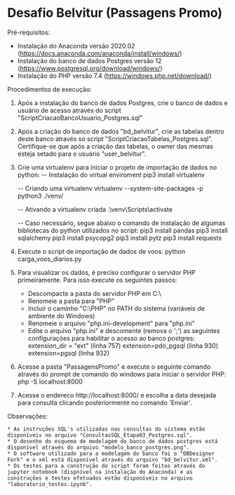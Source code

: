 # Desafio Belvitur (Passagens Promo)

Pré-requisitos:

* Instalação do Anaconda versão 2020.02 (https://docs.anaconda.com/anaconda/install/windows/)
* Instalação do banco de dados Postgres versão 12 (https://www.postgresql.org/download/windows/)
* Instalação do PHP versão 7.4 (https://windows.php.net/download/)

Procedimentos de execução:

1) Após a instalação do banco de dados Postgres, crie o banco de dados e usuário de acesso através do script "ScriptCriacaoBancoUsuario_Postgres.sql"

2) Após a criação do banco de dados "bd_belvitur", crie as tabelas dentro deste banco através so script "ScriptCriacaoTabelas_Postgres.sql". Certifique-se que após a criação das tabelas, o owner das mesmas esteja setado para o usuário "user_belvitur".

3) Crie uma virtualenv para iniciar o projeto de importação de dados no python:
	-- Instalação do virtual enviroment
	pip3 install virtualenv

	-- Criando uma virtualenv
	virtualenv --system-site-packages -p python3 ./venv/

	-- Ativando a virtualenv criada
	.\venv\Scripts\activate

	-- Caso necessário, segue abaixo o comando de instalação de algumas bibliotecas do python utilizados no script:
	pip3 install pandas
	pip3 install sqlalchemy
	pip3 install psycopg2
	pip3 install pytz
	pip3 install requests

4) Execute o script de importação de dados de voos:
	python carga_voos_diarios.py

5) Para visualizar os dados, é preciso configurar o servidor PHP primeiramente. Para isso execute os seguintes passos:
	
	* Descompacte a pasta do servidor PHP em C:\
	* Renomeie a pasta para "PHP"
	* Incluir o caminho "C:\PHP" no PATH do sistema (variáveis de ambiente do Windows)
	* Renomeie o arquivo "php.ini-development" para "php.ini"
	* Edite o arquivo "php.ini" e descomente (remova o ';') as seguintes configurações para habilitar o acesso ao banco postgres:
		extension_dir = "ext" (linha 757)
		extension=pdo_pgsql (linha 930)
		extension=pgsql (linha 932)

6) Acesse a pasta "PassagensPromo" e execute o seguinte comando através do prompt de comando do windows para iniciar o servidor PHP:
	php -S localhost:8000

7) Acesse o endereco http://localhost:8000/ e escolha a data desejada para consulta clicando posteriormente no comando 'Enviar'.

Observações:

	* As instruções SQL's utilizadas nas consultas do sistema estão disponíveis no arquivo "ConsultasSQL_Etapa03_Postgres.sql".
	* O desenho do esquema de modelagem do banco de dados postgres está disponível através do arquivo "modelo_banco_postgres.png". 
	* O software utilizado para a modelagem do banco foi o "DBDesigner Fork" e o xml está disponível através do arquivo "bd_belvitur.xml".
	* Os testes para a construção do script foram feitos através do jupyter notebook (dispnível na instalação do Anaconda) e as construções e testes efetuados estão disponíveis no arquivo "laboratorio_testes.ipynb".
